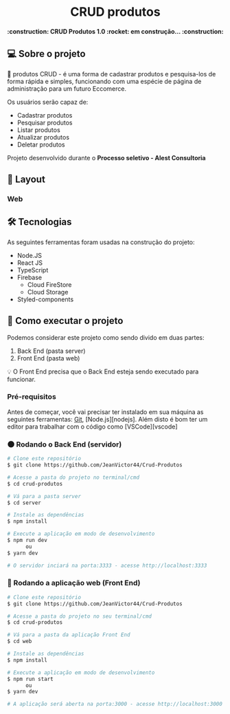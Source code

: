 <h1 align="center">
    CRUD produtos
</h1>

<h4 align="center"> 
	:construction:	  CRUD Produtos 1.0 :rocket: em construção... :construction:
</h4>


## :computer: Sobre o projeto

:shopping_cart: produtos CRUD - é uma forma de cadastrar produtos e pesquisa-los de forma rápida e simples, funcionando com uma espécie de página de administração para um futuro Eccomerce.

Os usuários serão capaz de:
- Cadastrar produtos
- Pesquisar produtos
- Listar produtos 
- Atualizar produtos
- Deletar produtos

Projeto desenvolvido durante o **Processo seletivo - Alest Consultoria** 

## :art: Layout

### Web



## 🛠 Tecnologias

As seguintes ferramentas foram usadas na construção do projeto:

- Node.JS
- React JS
- TypeScript 
- Firebase
  - Cloud FireStore
  - Cloud Storage
- Styled-components
    


## :rocket: Como executar o projeto

Podemos considerar este projeto como sendo divido em duas partes:
1. Back End (pasta server) 
2. Front End (pasta web)

:bulb: O Front End precisa que o Back End esteja sendo executado para funcionar.

### Pré-requisitos

Antes de começar, você vai precisar ter instalado em sua máquina as seguintes ferramentas:
[Git](https://git-scm.com), [Node.js][nodejs]. 
Além disto é bom ter um editor para trabalhar com o código como [VSCode][vscode]

### :new_moon: Rodando o Back End (servidor)

```bash
# Clone este repositório
$ git clone https://github.com/JeanVictor44/Crud-Produtos

# Acesse a pasta do projeto no terminal/cmd
$ cd crud-produtos

# Vá para a pasta server
$ cd server

# Instale as dependências
$ npm install

# Execute a aplicação em modo de desenvolvimento
$ npm run dev
      ou
$ yarn dev

# O servidor inciará na porta:3333 - acesse http://localhost:3333 
```

### :new_moon_with_face: Rodando a aplicação web (Front End)

```bash
# Clone este repositório
$ git clone https://github.com/JeanVictor44/Crud-Produtos

# Acesse a pasta do projeto no seu terminal/cmd
$ cd crud-produtos

# Vá para a pasta da aplicação Front End
$ cd web

# Instale as dependências
$ npm install

# Execute a aplicação em modo de desenvolvimento
$ npm run start
      ou
$ yarn dev

# A aplicação será aberta na porta:3000 - acesse http://localhost:3000
```